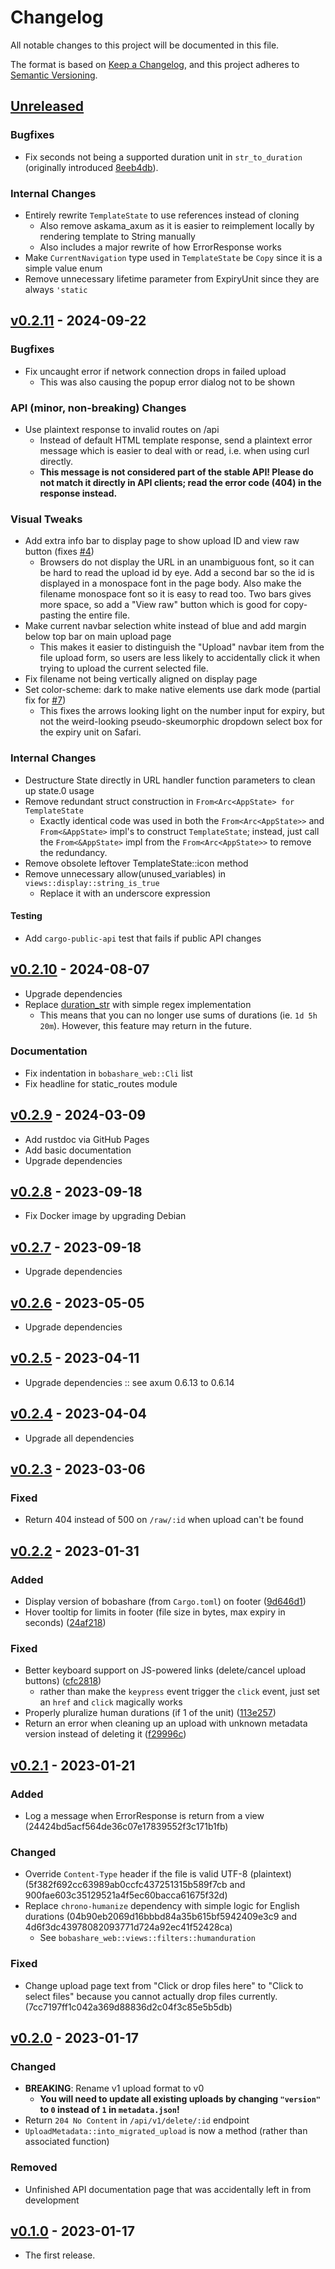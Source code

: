 # Changelog

All notable changes to this project will be documented in this file.

The format is based on [Keep a Changelog](https://keepachangelog.com/en/1.0.0/),
and this project adheres to [Semantic Versioning](https://semver.org/spec/v2.0.0.html).

## [Unreleased]

### Bugfixes

- Fix seconds not being a supported duration unit in `str_to_duration`
  (originally introduced [8eeb4db]).

[8eeb4db]: https://github.com/BBaoVanC/bobashare/commit/8eeb4dbcf3df2bd5d92c73e3174eeb341740400d

### Internal Changes

- Entirely rewrite `TemplateState` to use references instead of cloning
  - Also remove askama_axum as it is easier to reimplement locally by rendering
    template to String manually
  - Also includes a major rewrite of how ErrorResponse works
- Make `CurrentNavigation` type used in `TemplateState` be `Copy` since it is a
  simple value enum
- Remove unnecessary lifetime parameter from ExpiryUnit since they are always
  `'static`

## [v0.2.11] - 2024-09-22

### Bugfixes

- Fix uncaught error if network connection drops in failed upload
  - This was also causing the popup error dialog not to be shown

### API (minor, non-breaking) Changes

- Use plaintext response to invalid routes on /api
  - Instead of default HTML template response, send a plaintext error message
    which is easier to deal with or read, i.e. when using curl directly.
  - **This message is not considered part of the stable API! Please do not match
    it directly in API clients; read the error code (404) in the response
    instead.**

### Visual Tweaks

- Add extra info bar to display page to show upload ID and view raw button
  (fixes [#4](https://github.com/BBaoVanC/bobashare/issues/4))
  - Browsers do not display the URL in an unambiguous font, so it can be hard to
    read the upload id by eye. Add a second bar so the id is displayed in a
    monospace font in the page body. Also make the filename monospace font so it
    is easy to read too. Two bars gives more space, so add a "View raw" button
    which is good for copy-pasting the entire file.
- Make current navbar selection white instead of blue and add margin below top
  bar on main upload page
  - This makes it easier to distinguish the "Upload" navbar item from the file
    upload form, so users are less likely to accidentally click it when trying
    to upload the current selected file.
- Fix filename not being vertically aligned on display page
- Set color-scheme: dark to make native elements use dark mode (partial fix for
  [#7](https://github.com/BBaoVanC/bobashare/issues/7))
  - This fixes the arrows looking light on the number input for expiry, but not
    the weird-looking pseudo-skeumorphic dropdown select box for the expiry unit
    on Safari.

### Internal Changes

- Destructure State directly in URL handler function parameters to clean up
  state.0 usage
- Remove redundant struct construction in `From<Arc<AppState> for TemplateState`
  - Exactly identical code was used in both the `From<Arc<AppState>>` and
    `From<&AppState>` impl's to construct `TemplateState`; instead, just call
    the `From<&AppState>` impl from the `From<Arc<AppState>>` to remove the
    redundancy.
- Remove obsolete leftover TemplateState::icon method
- Remove unnecessary allow(unused_variables) in `views::display::string_is_true`
  - Replace it with an underscore expression

#### Testing

- Add `cargo-public-api` test that fails if public API changes

## [v0.2.10] - 2024-08-07

- Upgrade dependencies
- Replace [duration_str] with simple regex implementation
  - This means that you can no longer use sums of durations (ie. `1d 5h 20m`).
    However, this feature may return in the future.

[duration_str]: https://docs.rs/duration-str/latest/duration_str/

### Documentation

- Fix indentation in `bobashare_web::Cli` list
- Fix headline for static_routes module

## [v0.2.9] - 2024-03-09

- Add rustdoc via GitHub Pages
- Add basic documentation
- Upgrade dependencies

## [v0.2.8] - 2023-09-18

- Fix Docker image by upgrading Debian

## [v0.2.7] - 2023-09-18

- Upgrade dependencies

## [v0.2.6] - 2023-05-05

- Upgrade dependencies

## [v0.2.5] - 2023-04-11

- Upgrade dependencies :: see axum 0.6.13 to 0.6.14

## [v0.2.4] - 2023-04-04

- Upgrade all dependencies

## [v0.2.3] - 2023-03-06

### Fixed

- Return 404 instead of 500 on `/raw/:id` when upload can't be found

## [v0.2.2] - 2023-01-31

### Added

- Display version of bobashare (from `Cargo.toml`) on footer ([9d646d1])
- Hover tooltip for limits in footer (file size in bytes, max expiry in seconds) ([24af218])

### Fixed

- Better keyboard support on JS-powered links (delete/cancel upload buttons) ([cfc2818])
  - rather than make the `keypress` event trigger the `click` event, just set an `href` and `click` magically works
- Properly pluralize human durations (if 1 of the unit) ([113e257])
- Return an error when cleaning up an upload with unknown metadata version instead of deleting it ([f29996c])

[9d646d1]: https://github.com/BBaoVanC/bobashare/commit/9d646d1d0c1ceccd341c92fbc2fd04359710efc2
[24af218]: https://github.com/BBaoVanC/bobashare/commit/24af218e0f26be758a0ca917a1d9d71f436f9373
[cfc2818]: https://github.com/BBaoVanC/bobashare/commit/cfc2818747bccfcc4462d8805f9c8760abfa3338
[113e257]: https://github.com/BBaoVanC/bobashare/commit/113e257d479b750ca605075ba08759dbc7fb6e9e
[f29996c]: https://github.com/BBaoVanC/bobashare/commit/f29996cd69fc98401afd40e924a253fc3ce6fd7f

## [v0.2.1] - 2023-01-21

### Added

- Log a message when ErrorResponse is return from a view (24424bd5acf564de36c07e17839552f3c171b1fb)

### Changed

- Override `Content-Type` header if the file is valid UTF-8 (plaintext) (5f382f692cc63989ab0ccfc437251315b589f7cb and 900fae603c35129521a4f5ec60bacca61675f32d)
- Replace `chrono-humanize` dependency with simple logic for English durations (04b90eb2069d16bbbd84a35b615bf5942409e3c9 and 4d6f3dc43978082093771d724a92ec41f52428ca)
  - See `bobashare_web::views::filters::humanduration`

### Fixed

- Change upload page text from "Click or drop files here" to "Click to select files" because you cannot actually drop files currently. (7cc7197ff1c042a369d88836d2c04f3c85e5b5db)

## [v0.2.0] - 2023-01-17

### Changed

- **BREAKING**: Rename v1 upload format to v0
  - **You will need to update all existing uploads by changing `"version"` to `0` instead of `1` in `metadata.json`!**
- Return `204 No Content` in `/api/v1/delete/:id` endpoint
- `UploadMetadata::into_migrated_upload` is now a method (rather than associated function)

### Removed

- Unfinished API documentation page that was accidentally left in from development

## [v0.1.0] - 2023-01-17

- The first release.

[unreleased]: https://github.com/BBaoVanC/bobashare/compare/v0.2.11..HEAD
[v0.2.11]: https://github.com/BBaoVanC/bobashare/compare/v0.2.10..v0.2.11
[v0.2.10]: https://github.com/BBaoVanC/bobashare/compare/v0.2.9..v0.2.10
[v0.2.9]: https://github.com/BBaoVanC/bobashare/compare/v0.2.8..v0.2.9
[v0.2.8]: https://github.com/BBaoVanC/bobashare/compare/v0.2.7..v0.2.8
[v0.2.7]: https://github.com/BBaoVanC/bobashare/compare/v0.2.6..v0.2.7
[v0.2.6]: https://github.com/BBaoVanC/bobashare/compare/v0.2.5..v0.2.6
[v0.2.5]: https://github.com/BBaoVanC/bobashare/compare/v0.2.4..v0.2.5
[v0.2.4]: https://github.com/BBaoVanC/bobashare/compare/v0.2.3..v0.2.4
[v0.2.3]: https://github.com/BBaoVanC/bobashare/compare/v0.2.2..v0.2.3
[v0.2.2]: https://github.com/BBaoVanC/bobashare/compare/v0.2.1..v0.2.2
[v0.2.1]: https://github.com/BBaoVanC/bobashare/compare/v0.2.0..v0.2.1
[v0.2.0]: https://github.com/BBaoVanC/bobashare/compare/v0.1.0..v0.2.0
[v0.1.0]: https://github.com/BBaoVanC/bobashare/releases/tag/v0.1.0
